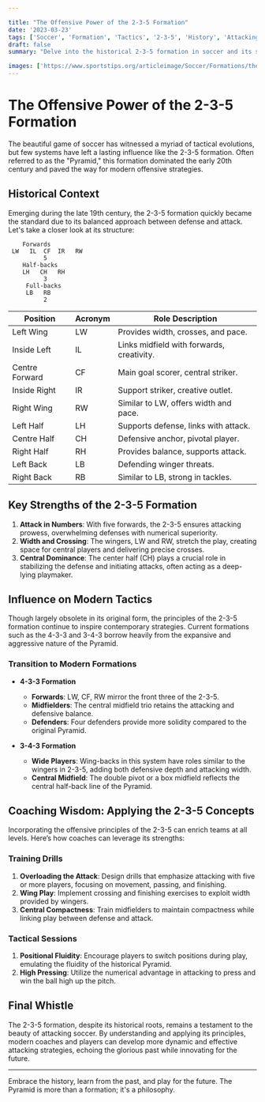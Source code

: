 ```yaml
---

title: "The Offensive Power of the 2-3-5 Formation"
date: '2023-03-23'
tags: ['Soccer', 'Formation', 'Tactics', '2-3-5', 'History', 'Attacking', 'Coaching', 'Strategy', 'Analysis']
draft: false
summary: "Delve into the historical 2-3-5 formation in soccer and its significant impact on modern attacking strategies, blending historical insights with contemporary coaching perspectives."

images: ['https://www.sportstips.org/articleimage/Soccer/Formations/the_offensive_power_of_the_2_3_5_formation.webp']
---
```


# The Offensive Power of the 2-3-5 Formation

The beautiful game of soccer has witnessed a myriad of tactical evolutions, but few systems have left a lasting influence like the 2-3-5 formation. Often referred to as the "Pyramid," this formation dominated the early 20th century and paved the way for modern offensive strategies.

## Historical Context

Emerging during the late 19th century, the 2-3-5 formation quickly became the standard due to its balanced approach between defense and attack. Let's take a closer look at its structure:

```plaintext
    Forwards
 LW   IL  CF  IR   RW
          5
    Half-backs
    LH   CH   RH
          3
     Full-backs
     LB   RB
          2
```

| Position  | Acronym   | Role Description                    |
|-----------|-----------|-------------------------------------|
| Left Wing | LW        | Provides width, crosses, and pace.  |
| Inside Left | IL      | Links midfield with forwards, creativity. |
| Centre Forward | CF  | Main goal scorer, central striker.   |
| Inside Right | IR     | Support striker, creative outlet.   |
| Right Wing | RW       | Similar to LW, offers width and pace. |
| Left Half | LH        | Supports defense, links with attack. |
| Centre Half | CH      | Defensive anchor, pivotal player.   |
| Right Half | RH       | Provides balance, supports attack.  |
| Left Back | LB        | Defending winger threats.           |
| Right Back | RB       | Similar to LB, strong in tackles.   |

## Key Strengths of the 2-3-5 Formation

1. **Attack in Numbers**: With five forwards, the 2-3-5 ensures attacking prowess, overwhelming defenses with numerical superiority.
2. **Width and Crossing**: The wingers, LW and RW, stretch the play, creating space for central players and delivering precise crosses.
3. **Central Dominance**: The center half (CH) plays a crucial role in stabilizing the defense and initiating attacks, often acting as a deep-lying playmaker.

## Influence on Modern Tactics

Though largely obsolete in its original form, the principles of the 2-3-5 formation continue to inspire contemporary strategies. Current formations such as the 4-3-3 and 3-4-3 borrow heavily from the expansive and aggressive nature of the Pyramid.

### Transition to Modern Formations

- **4-3-3 Formation**
  - **Forwards**: LW, CF, RW mirror the front three of the 2-3-5.
  - **Midfielders**: The central midfield trio retains the attacking and defensive balance.
  - **Defenders**: Four defenders provide more solidity compared to the original Pyramid.

- **3-4-3 Formation**
  - **Wide Players**: Wing-backs in this system have roles similar to the wingers in 2-3-5, adding both defensive depth and attacking width.
  - **Central Midfield**: The double pivot or a box midfield reflects the central half-back line of the Pyramid.

## Coaching Wisdom: Applying the 2-3-5 Concepts

Incorporating the offensive principles of the 2-3-5 can enrich teams at all levels. Here’s how coaches can leverage its strengths:

### Training Drills

1. **Overloading the Attack**: Design drills that emphasize attacking with five or more players, focusing on movement, passing, and finishing.
2. **Wing Play**: Implement crossing and finishing exercises to exploit width provided by wingers.
3. **Central Compactness**: Train midfielders to maintain compactness while linking play between defense and attack.

### Tactical Sessions

1. **Positional Fluidity**: Encourage players to switch positions during play, emulating the fluidity of the historical Pyramid.
2. **High Pressing**: Utilize the numerical advantage in attacking to press and win the ball high up the pitch.

## Final Whistle

The 2-3-5 formation, despite its historical roots, remains a testament to the beauty of attacking soccer. By understanding and applying its principles, modern coaches and players can develop more dynamic and effective attacking strategies, echoing the glorious past while innovating for the future.

---

Embrace the history, learn from the past, and play for the future. The Pyramid is more than a formation; it's a philosophy.

```
